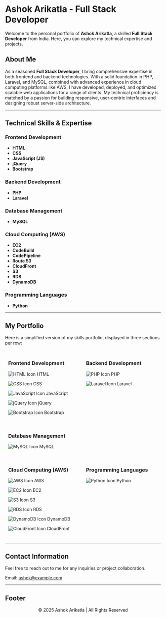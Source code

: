 # Ashok Arikatla - Full Stack Developer

Welcome to the personal portfolio of **Ashok Arikatla**, a skilled **Full Stack Developer** from India. Here, you can explore my technical expertise and projects.

## About Me

As a seasoned **Full Stack Developer**, I bring comprehensive expertise in both frontend and backend technologies. With a solid foundation in PHP, Laravel, and MySQL, combined with advanced experience in cloud computing platforms like AWS, I have developed, deployed, and optimized scalable web applications for a range of clients. My technical proficiency is matched by a passion for building responsive, user-centric interfaces and designing robust server-side architecture.

---

## Technical Skills & Expertise

### Frontend Development
- **HTML**
- **CSS**
- **JavaScript (JS)**
- **jQuery**
- **Bootstrap**

### Backend Development
- **PHP**
- **Laravel**

### Database Management
- **MySQL**

### Cloud Computing (AWS)
- **EC2**
- **CodeBuild**
- **CodePipeline**
- **Route 53**
- **CloudFront**
- **S3**
- **RDS**
- **DynamoDB**

### Programming Languages
- **Python**

---

## My Portfolio

Here is a simplified version of my skills portfolio, displayed in three sections per row:

<div style="display: flex; justify-content: space-between; flex-wrap: wrap;">
  <div style="flex: 1 1 30%; padding: 10px;">
    <h3>Frontend Development</h3>
    <p><img src="https://img.icons8.com/ios/452/html-5.png" alt="HTML Icon"> HTML</p>
    <p><img src="https://img.icons8.com/ios/452/css3.png" alt="CSS Icon"> CSS</p>
    <p><img src="https://img.icons8.com/ios/452/javascript.png" alt="JavaScript Icon"> JavaScript</p>
    <p><img src="https://img.icons8.com/ios/452/jquery.png" alt="jQuery Icon"> jQuery</p>
    <p><img src="https://img.icons8.com/ios/452/bootstrap.png" alt="Bootstrap Icon"> Bootstrap</p>
  </div>
  
  <div style="flex: 1 1 30%; padding: 10px;">
    <h3>Backend Development</h3>
    <p><img src="https://img.icons8.com/ios/452/php-logo.png" alt="PHP Icon"> PHP</p>
    <p><img src="https://img.icons8.com/ios/452/laravel.png" alt="Laravel Icon"> Laravel</p>
  </div>
  
  <div style="flex: 1 1 30%; padding: 10px;">
    <h3>Database Management</h3>
    <p><img src="https://img.icons8.com/ios/452/mysql-logo.png" alt="MySQL Icon"> MySQL</p>
  </div>
</div>

<div style="display: flex; justify-content: space-between; flex-wrap: wrap;">
  <div style="flex: 1 1 30%; padding: 10px;">
    <h3>Cloud Computing (AWS)</h3>
    <p><img src="https://img.icons8.com/ios/452/aws.png" alt="AWS Icon"> AWS</p>
    <p><img src="https://img.icons8.com/ios/452/aws-ec2.png" alt="EC2 Icon"> EC2</p>
    <p><img src="https://img.icons8.com/ios/452/amazon-s3.png" alt="S3 Icon"> S3</p>
    <p><img src="https://img.icons8.com/ios/452/amazon-rds.png" alt="RDS Icon"> RDS</p>
    <p><img src="https://img.icons8.com/ios/452/amazon-dynamodb.png" alt="DynamoDB Icon"> DynamoDB</p>
    <p><img src="https://img.icons8.com/ios/452/cloudfront.png" alt="CloudFront Icon"> CloudFront</p>
  </div>
  
  <div style="flex: 1 1 30%; padding: 10px;">
    <h3>Programming Languages</h3>
    <p><img src="https://img.icons8.com/ios/452/python.png" alt="Python Icon"> Python</p>
  </div>
</div>

---

## Contact Information

Feel free to reach out to me for any inquiries or project collaboration.

Email: [ashok@example.com](mailto:ashok@example.com)

---

## Footer

<div align="center">
  © 2025 Ashok Arikatla | All Rights Reserved
</div>
